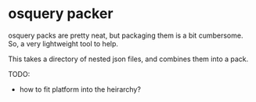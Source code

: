 # osquery packer

osquery packs are pretty neat, but packaging them is a bit
cumbersome. So, a very lightweight tool to help.

This takes a directory of nested json files, and combines them into a
pack.

TODO:
* how to fit platform into the heirarchy?
